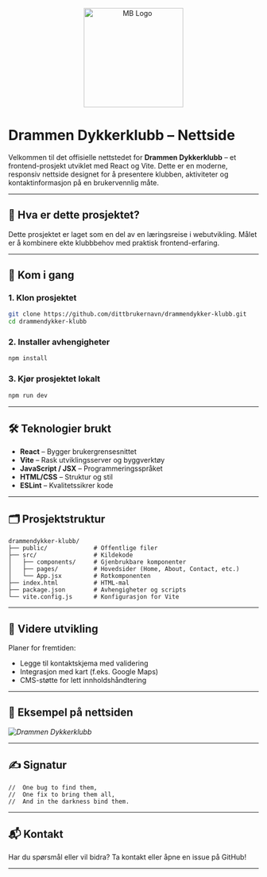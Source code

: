 
<p align="center">
  <img src="MBlogo1.png" alt="MB Logo" width="200"/>
</p>

# Drammen Dykkerklubb – Nettside

Velkommen til det offisielle nettstedet for **Drammen Dykkerklubb** – et frontend-prosjekt utviklet med React og Vite. Dette er en moderne, responsiv nettside designet for å presentere klubben, aktiviteter og kontaktinformasjon på en brukervennlig måte.

---

## 🌊 Hva er dette prosjektet?

Dette prosjektet er laget som en del av en læringsreise i webutvikling. Målet er å kombinere ekte klubbbehov med praktisk frontend-erfaring.

---

## 🚀 Kom i gang

### 1. Klon prosjektet

```bash
git clone https://github.com/dittbrukernavn/drammendykker-klubb.git
cd drammendykker-klubb
```

### 2. Installer avhengigheter

```bash
npm install
```

### 3. Kjør prosjektet lokalt

```bash
npm run dev
```

---

## 🛠️ Teknologier brukt

- **React** – Bygger brukergrensesnittet
- **Vite** – Rask utviklingsserver og byggverktøy
- **JavaScript / JSX** – Programmeringsspråket
- **HTML/CSS** – Struktur og stil
- **ESLint** – Kvalitetssikrer kode

---

## 🗂️ Prosjektstruktur

```
drammendykker-klubb/
├── public/             # Offentlige filer
├── src/                # Kildekode
│   ├── components/     # Gjenbrukbare komponenter
│   ├── pages/          # Hovedsider (Home, About, Contact, etc.)
│   └── App.jsx         # Rotkomponenten
├── index.html          # HTML-mal
├── package.json        # Avhengigheter og scripts
└── vite.config.js      # Konfigurasjon for Vite
```

---

## 🔧 Videre utvikling

Planer for fremtiden:
- Legge til kontaktskjema med validering
- Integrasjon med kart (f.eks. Google Maps)
- CMS-støtte for lett innholdshåndtering

---

## 📸 Eksempel på nettsiden

*![Drammen Dykkerklubb](public/drammen-d.png)*

---

## ✍️ Signatur

```
//  One bug to find them,
//  One fix to bring them all,
//  And in the darkness bind them.
```

---

## 📬 Kontakt

Har du spørsmål eller vil bidra? Ta kontakt eller åpne en issue på GitHub!

---

